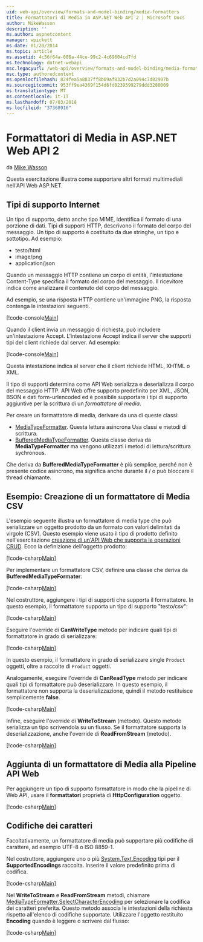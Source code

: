 ```yaml
---
uid: web-api/overview/formats-and-model-binding/media-formatters
title: Formattatori di Media in ASP.NET Web API 2 | Microsoft Docs
author: MikeWasson
description: ''
ms.author: aspnetcontent
manager: wpickett
ms.date: 01/20/2014
ms.topic: article
ms.assetid: 4c56f64a-086a-44ce-99c2-4c69604cd7fd
ms.technology: dotnet-webapi
msc.legacyurl: /web-api/overview/formats-and-model-binding/media-formatters
msc.type: authoredcontent
ms.openlocfilehash: 824fea5a8837ff8b09af832b7d2a094c7d82907b
ms.sourcegitcommit: 953ff9ea4369f154d6fd0239599279ddd3280009
ms.translationtype: MT
ms.contentlocale: it-IT
ms.lasthandoff: 07/03/2018
ms.locfileid: "37368916"
---
```

<a name="media-formatters-in-aspnet-web-api-2"></a>Formattatori di Media in ASP.NET Web API 2
====================
da [Mike Wasson](https://github.com/MikeWasson)

Questa esercitazione illustra come supportare altri formati multimediali nell'API Web ASP.NET.

## <a name="internet-media-types"></a>Tipi di supporto Internet

Un tipo di supporto, detto anche tipo MIME, identifica il formato di una porzione di dati. Tipi di supporti HTTP, descrivono il formato del corpo del messaggio. Un tipo di supporto è costituito da due stringhe, un tipo e sottotipo. Ad esempio:

- testo/html
- image/png
- application/json

Quando un messaggio HTTP contiene un corpo di entità, l'intestazione Content-Type specifica il formato del corpo del messaggio. Il ricevitore indica come analizzare il contenuto del corpo del messaggio.

Ad esempio, se una risposta HTTP contiene un'immagine PNG, la risposta contenga le intestazioni seguenti.

[!code-console[Main](media-formatters/samples/sample1.cmd)]

Quando il client invia un messaggio di richiesta, può includere un'intestazione Accept. L'intestazione Accept indica il server che supporti tipi del client richiede dal server. Ad esempio:

[!code-console[Main](media-formatters/samples/sample2.cmd)]

Questa intestazione indica al server che il client richiede HTML, XHTML o XML.

Il tipo di supporti determina come API Web serializza e deserializza il corpo del messaggio HTTP. API Web offre supporto predefinito per XML, JSON, BSON e dati form-urlencoded ed è possibile supportare i tipi di supporto aggiuntive per la scrittura di un *formattatore di media*.

Per creare un formattatore di media, derivare da una di queste classi:

- [MediaTypeFormatter](https://msdn.microsoft.com/library/system.net.http.formatting.mediatypeformatter.aspx). Questa lettura asincrona Usa classi e metodi di scrittura.
- [BufferedMediaTypeFormatter](https://msdn.microsoft.com/library/system.net.http.formatting.bufferedmediatypeformatter.aspx). Questa classe deriva da **MediaTypeFormatter** ma vengono utilizzati i metodi di lettura/scrittura sychronous.

Che deriva da **BufferedMediaTypeFormatter** è più semplice, perché non è presente codice asincrono, ma significa anche durante il / o può bloccare il thread chiamante.

## <a name="example-creating-a-csv-media-formatter"></a>Esempio: Creazione di un formattatore di Media CSV

L'esempio seguente illustra un formattatore di media type che può serializzare un oggetto prodotto da un formato con valori delimitati da virgole (CSV). Questo esempio viene usato il tipo di prodotto definito nell'esercitazione [creazione di un'API Web che supporta le operazioni CRUD](../older-versions/creating-a-web-api-that-supports-crud-operations.md). Ecco la definizione dell'oggetto prodotto:

[!code-csharp[Main](media-formatters/samples/sample3.cs)]

Per implementare un formattatore CSV, definire una classe che deriva da **BufferedMediaTypeFormater**:

[!code-csharp[Main](media-formatters/samples/sample4.cs)]

Nel costruttore, aggiungere i tipi di supporti che supporta il formattatore. In questo esempio, il formattatore supporta un tipo di supporto &quot;testo/csv&quot;:

[!code-csharp[Main](media-formatters/samples/sample5.cs)]

Eseguire l'override di **CanWriteType** metodo per indicare quali tipi di formattatore in grado di serializzare:

[!code-csharp[Main](media-formatters/samples/sample6.cs)]

In questo esempio, il formattatore in grado di serializzare single `Product` oggetti, oltre a raccolte di `Product` oggetti.

Analogamente, eseguire l'override di **CanReadType** metodo per indicare quali tipi di formattatore può deserializzare. In questo esempio, il formattatore non supporta la deserializzazione, quindi il metodo restituisce semplicemente **false**.

[!code-csharp[Main](media-formatters/samples/sample7.cs)]

Infine, eseguire l'override di **WriteToStream** (metodo). Questo metodo serializza un tipo scrivendola su un flusso. Se il formattatore supporta la deserializzazione, anche l'override di **ReadFromStream** (metodo).

[!code-csharp[Main](media-formatters/samples/sample8.cs)]

## <a name="adding-a-media-formatter-to-the-web-api-pipeline"></a>Aggiunta di un formattatore di Media alla Pipeline API Web

Per aggiungere un tipo di supporto formattatore in modo che la pipeline di Web API, usare il **formattatori** proprietà di **HttpConfiguration** oggetto.

[!code-csharp[Main](media-formatters/samples/sample9.cs)]

## <a name="character-encodings"></a>Codifiche dei caratteri

Facoltativamente, un formattatore di media può supportare più codifiche di carattere, ad esempio UTF-8 o ISO 8859-1.

Nel costruttore, aggiungere uno o più [System.Text.Encoding](https://msdn.microsoft.com/library/system.text.encoding.aspx) tipi per il **SupportedEncodings** raccolta. Inserire il valore predefinito prima di codifica.

[!code-csharp[Main](media-formatters/samples/sample10.cs?highlight=6-7)]

Nel **WriteToStream** e **ReadFromStream** metodi, chiamare [MediaTypeFormatter.SelectCharacterEncoding](https://msdn.microsoft.com/library/hh969054.aspx) per selezionare la codifica dei caratteri preferita. Questo metodo associa le intestazioni della richiesta rispetto all'elenco di codifiche supportate. Utilizzare l'oggetto restituito **Encoding** quando è leggere o scrivere dal flusso:

[!code-csharp[Main](media-formatters/samples/sample11.cs?highlight=3,5)]
